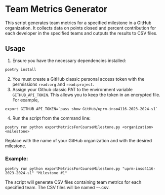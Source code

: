 # Team Metrics Generator

This script generates team metrics for a specified milestone in a GitHub organization. It collects data on points closed and percent contribution for each developer in the specified teams and outputs the results to CSV files.
## Usage

1. Ensure you have the necessary dependencies installed:
```bash
poetry install
```
2. You must create a GitHub classic personal access token with the permissions `read:org`
   and `read:project`. 
3. Assign your Github classic PAT to the environment variable `GITHUB_API_TOKEN`. This
   allows you to keep the token in an encrypted file.  For example,
```
export GITHUB_API_TOKEN=`pass show GitHub/uprm-inso4116-2023-2024-s1`
```
4. Run the script from the command line:
```
poetry run python exportMetricsForCourseMilestone.py <organization> <milestone>
```
Replace <organization> with the name of your GitHub organization and <milestone> with the desired milestone.
### Example:
```
poetry run python exportMetricsForCourseMilestone.py "uprm-inso4116-2023-2024-s1" "Milestone #1"
```
The script will generate CSV files containing team metrics for each specified team. The CSV files will be named <milestone>-<team>-<organization>.csv.
